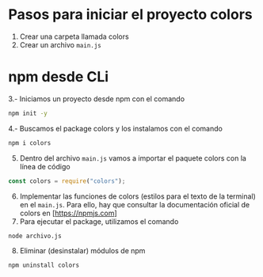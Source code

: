 # Pasos para iniciar el proyecto colors
1. Crear una carpeta llamada colors
2. Crear un archivo `main.js`

# npm desde CLi
3.- Iniciamos un proyecto desde npm con el comando 
```sh
npm init -y
```
4.- Buscamos el package colors y los instalamos con el comando 
```sh 
npm i colors
```
5. Dentro del archivo `main.js` vamos a importar el paquete colors con la línea de código
```javascript
const colors = require("colors");
```
6. Implementar las funciones de colors (estilos para el texto de la terminal) en el `main.js`. Para ello, hay que consultar la documentación oficial de colors en [https://npmjs.com]
7. Para ejecutar el package, utilizamos el comando
```sh
node archivo.js
```

8. Eliminar (desinstalar) módulos de npm
```sh
npm uninstall colors
```